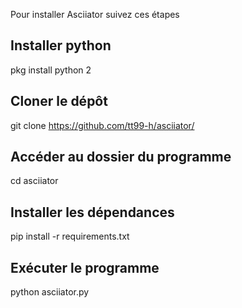 Pour installer Asciiator suivez ces étapes

Installer python
------
pkg install python 2

Cloner le dépôt
------
git clone https://github.com/tt99-h/asciiator/

Accéder au dossier du programme
------
cd asciiator

Installer les dépendances
------
pip install -r requirements.txt

Exécuter le programme
------
python asciiator.py
